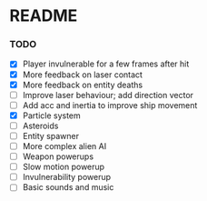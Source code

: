 # README

### TODO
- [x] Player invulnerable for a few frames after hit
- [x] More feedback on laser contact
- [x] More feedback on entity deaths
- [ ] Improve laser behaviour; add direction vector
- [ ] Add acc and inertia to improve ship movement
- [x] Particle system
- [ ] Asteroids
- [ ] Entity spawner
- [ ] More complex alien AI
- [ ] Weapon powerups
- [ ] Slow motion powerup
- [ ] Invulnerability powerup
- [ ] Basic sounds and music